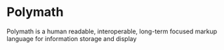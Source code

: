 # Polymath
Polymath is a human readable, interoperable, long-term focused markup language for information storage and display
